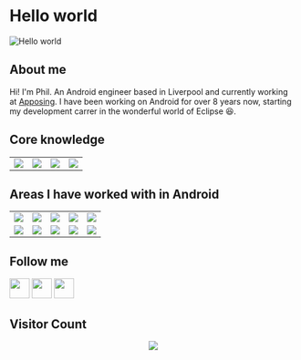 # Hello world

<img src="https://raw.githubusercontent.com/philandrews100/philandrews100/master/resources/banner.png" alt="Hello world">

## About me
Hi! I'm Phil. An Android engineer based in Liverpool and currently working at [Apposing](https://apposing.co.uk). I have been working on Android for over 8 years now, starting my development carrer in the wonderful world of Eclipse :laughing:.

## Core knowledge
<table>
<tr>
    <td align='center'>
        <img src="https://www.vectorlogo.zone/logos/android/android-ar21.svg">
    </td>
    <td align='center'>
        <img src="https://www.vectorlogo.zone/logos/kotlinlang/kotlinlang-ar21.svg">
    </td>
    <td align='center'>
        <img src="https://www.vectorlogo.zone/logos/git-scm/git-scm-ar21.svg">
    </td>
   <td align='center'>
        <img src="https://www.vectorlogo.zone/logos/java/java-ar21.svg">
    </td>
</tr>
  </table>

## Areas I have worked with in Android
<table>
  <tr>
    <td align='center'>
        <img src="https://www.vectorlogo.zone/logos/algolia/algolia-ar21.svg">
    </td>
     <td align='center'>
        <img src="https://www.vectorlogo.zone/logos/gradle/gradle-ar21.svg">
    </td>
  <td align='center'>
        <img src="https://www.vectorlogo.zone/logos/graphql/graphql-ar21.svg">
    </td>
    <td align='center'>
        <img src="https://www.vectorlogo.zone/logos/apollographql/apollographql-ar21.svg">
    </td>
     <td align='center'>
        <img src="https://www.vectorlogo.zone/logos/json/json-ar21.svg">
    </td>
  </tr>
    <tr>
        <td align='center'>
        <img src="https://www.vectorlogo.zone/logos/firebase/firebase-ar21.svg">
    </td>
    <td align='center'>
        <img src="https://www.vectorlogo.zone/logos/google_analytics/google_analytics-ar21.svg">
    </td>
     <td align='center'>
        <img src="https://www.vectorlogo.zone/logos/google_maps/google_maps-ar21.svg">
    </td>
    <td align='center'>
        <img src="https://www.vectorlogo.zone/logos/sentryio/sentryio-ar21.svg">
    </td>
     <td align='center'>
        <img src="https://www.vectorlogo.zone/logos/circleci/circleci-ar21.svg">
    </td>
  </tr>
</table>


## Follow me
[<img src="https://www.vectorlogo.zone/logos/twitter/twitter-icon.svg" width="35" height="35">](https://twitter.com/PhilAndrews1) 
[<img src="https://www.vectorlogo.zone/logos/linkedin/linkedin-icon.svg" width="35" height="35">](https://www.linkedin.com/in/philip-andrews-46049553/) 
[<img src="https://www.vectorlogo.zone/logos/instagram/instagram-icon.svg" width="35" height="35">](https://www.instagram.com/kotlin.phil/)

## Visitor Count
<p align="center"> 
  <img src="https://profile-counter.glitch.me/philandrews100/count.svg" />
</p>
